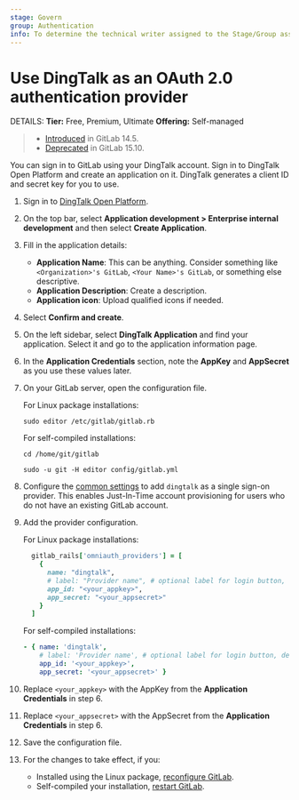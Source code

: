 ```yaml
---
stage: Govern
group: Authentication
info: To determine the technical writer assigned to the Stage/Group associated with this page, see https://handbook.gitlab.com/handbook/product/ux/technical-writing/#assignments
---
```


# Use DingTalk as an OAuth 2.0 authentication provider

DETAILS:
**Tier:** Free, Premium, Ultimate
**Offering:** Self-managed

> - [Introduced](https://gitlab.com/gitlab-org/gitlab/-/issues/341898) in GitLab 14.5.
> - [Deprecated](https://gitlab.com/gitlab-org/gitlab/-/issues/390855) in GitLab 15.10.

You can sign in to GitLab using your DingTalk account.
Sign in to DingTalk Open Platform and create an application on it. DingTalk generates a client ID and secret key for you to use.

1. Sign in to [DingTalk Open Platform](https://open-dev.dingtalk.com/).

1. On the top bar, select **Application development > Enterprise internal development** and then select **Create Application**.

1. Fill in the application details:

   - **Application Name**: This can be anything. Consider something like `<Organization>'s GitLab`, `<Your Name>'s GitLab`, or something else descriptive.
   - **Application Description**: Create a description.
   - **Application icon**: Upload qualified icons if needed.

1. Select **Confirm and create**.

1. On the left sidebar, select **DingTalk Application** and find your application. Select it and go to the application information page.

1. In the **Application Credentials** section, note the **AppKey** and **AppSecret** as you use these values later.

1. On your GitLab server, open the configuration file.

   For Linux package installations:

   ```shell
   sudo editor /etc/gitlab/gitlab.rb
   ```

   For self-compiled installations:

   ```shell
   cd /home/git/gitlab

   sudo -u git -H editor config/gitlab.yml
   ```

1. Configure the [common settings](omniauth.md#configure-common-settings)
   to add `dingtalk` as a single sign-on provider. This enables Just-In-Time
   account provisioning for users who do not have an existing GitLab account.

1. Add the provider configuration.

   For Linux package installations:

   ```ruby
     gitlab_rails['omniauth_providers'] = [
       {
         name: "dingtalk",
         # label: "Provider name", # optional label for login button, defaults to "Ding Talk"
         app_id: "<your_appkey>",
         app_secret: "<your_appsecret>"
       }
     ]
   ```

   For self-compiled installations:

   ```yaml
   - { name: 'dingtalk',
       # label: 'Provider name', # optional label for login button, defaults to "Ding Talk"
       app_id: '<your_appkey>',
       app_secret: '<your_appsecret>' }
   ```

1. Replace `<your_appkey>` with the AppKey from the  **Application Credentials** in step 6.

1. Replace `<your_appsecret>` with the AppSecret from the **Application Credentials** in step 6.

1. Save the configuration file.

1. For the changes to take effect, if you:
   - Installed using the Linux package, [reconfigure GitLab](../administration/restart_gitlab.md#reconfigure-a-linux-package-installation).
   - Self-compiled your installation, [restart GitLab](../administration/restart_gitlab.md#self-compiled-installations).
